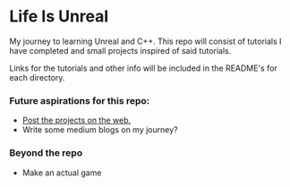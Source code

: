 # Life Is Unreal

My journey to learning Unreal and C++.  This repo will consist of tutorials I have completed and small projects inspired of said tutorials.  

Links for the tutorials and other info will be included in the README's for each directory.

### Future aspirations for this repo:
* [Post the projects on the web.](https://answers.unrealengine.com/questions/978170/view.html)
* Write some medium blogs on my journey?

### Beyond the repo
* Make an actual game
